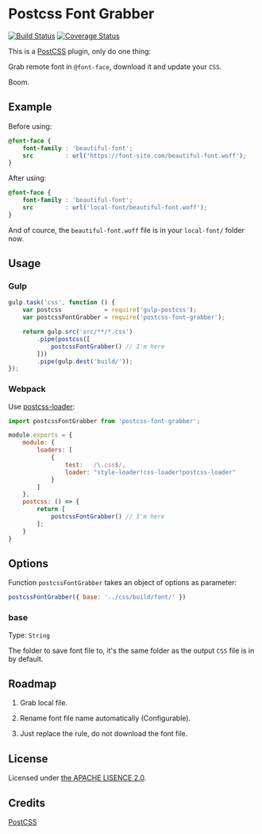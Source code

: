 # Postcss Font Grabber

[![Build Status](https://travis-ci.org/AaronJan/postcss-font-grabber.svg?branch=master)](https://travis-ci.org/AaronJan/postcss-font-grabber)
[![Coverage Status](https://coveralls.io/repos/github/AaronJan/postcss-font-grabber/badge.svg?branch=master)](https://coveralls.io/github/AaronJan/postcss-font-grabber?branch=master)

This is a [PostCSS](https://github.com/postcss/postcss) plugin, only do one thing:

Grab remote font in `@font-face`, download it and update your `CSS`.

Boom.


## Example

Before using:

```css
@font-face {
    font-family : 'beautiful-font';
    src         : url('https://font-site.com/beautiful-font.woff');
}
```

After using:

```css
@font-face {
    font-family : 'beautiful-font';
    src         : url('local-font/beautiful-font.woff');
}
```

And of cource, the `beautiful-font.woff` file is in your `local-font/` folder now.


## Usage

### Gulp

```javascript
gulp.task('css', function () {
    var postcss            = require('gulp-postcss');
    var postcssFontGrabber = require('postcss-font-grabber');

    return gulp.src('src/**/*.css')
        .pipe(postcss([
            postcssFontGrabber() // I'm here
        ]))
        .pipe(gulp.dest('build/'));
});
```


### Webpack

Use [postcss-loader](https://github.com/postcss/postcss-loader):

```javascript
import postcssFontGrabber from 'postcss-font-grabber';

module.exports = {
    module: {
        loaders: [
            {
                test:   /\.css$/,
                loader: "style-loader!css-loader!postcss-loader"
            }
        ]
    },
    postcss: () => {
        return [
            postcssFontGrabber() // I'm here
        ];
    }
}
```


## Options

Function `postcssFontGrabber` takes an object of options as parameter:

```javascript
postcssFontGrabber({ base: '../css/build/font/' })
```


### base

Type: `String`

The folder to save font file to, it's the same folder as the output `CSS` file is in by default.


## Roadmap

1. Grab local file.

2. Rename font file name automatically (Configurable).

3. Just replace the rule, do not download the font file.


## License

Licensed under [the APACHE LISENCE 2.0](http://www.apache.org/licenses/LICENSE-2.0).


## Credits

[PostCSS](https://github.com/postcss/postcss)
